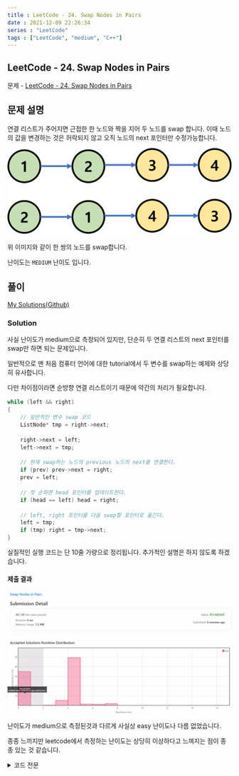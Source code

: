 ```yaml
---
title : LeetCode - 24. Swap Nodes in Pairs
date : 2021-12-09 22:26:34
series : "LeetCode"
tags : ["LeetCode", "medium", "C++"]
---
```


## LeetCode - 24. Swap Nodes in Pairs
문제 - [LeetCode - 24. Swap Nodes in Pairs](https://leetcode.com/problems/swap-nodes-in-pairs/)

## 문제 설명
연결 리스트가 주어지면 근접한 한 노드와 짝을 지어 두 노드를 swap 합니다. 이때 노드의 값을 변경하는 것은 허락되지 않고 오직 노드의 next 포인터만 수정가능합니다.

![Solution 1 result](./images/24/example_1.webp)

위 이미지와 같이 한 쌍의 노드를 swap합니다.

난이도는 `MEDIUM` 난이도 입니다.

## 풀이
[My Solutions(Github)](https://github.com/LDobac/leetcode/tree/master/14.%20Longest%20Common%20Prefix)

### Solution

사실 난이도가 medium으로 측정되어 있지만, 단순히 두 연결 리스트의 next 포인터를 swap만 하면 되는 문제입니다.

일반적으로 맨 처음 컴퓨터 언어에 대한 tutorial에서 두 변수를 swap하는 예제와 상당히 유사합니다.

다만 차이점이라면 순방향 연결 리스트이기 때문에 약간의 처리가 필요합니다.

```cpp
while (left && right)
{
    // 일반적인 변수 swap 코드
    ListNode* tmp = right->next;

    right->next = left;
    left->next = tmp;

    // 현재 swap하는 노드의 previous 노드의 next를 연결한다.
    if (prev) prev->next = right;
    prev = left;

    // 첫 순회면 head 포인터를 업데이트한다.
    if (head == left) head = right;

    // left, right 포인터를 다음 swap할 포인터로 옮긴다.
    left = tmp;
    if (tmp) right = tmp->next;
}
```

실질적인 실행 코드는 단 10줄 가량으로 정리됩니다. 추가적인 설명은 하지 않도록 하겠습니다.

#### 제출 결과
![Solution 1 result](./images/24/result_1.webp)

난이도가 medium으로 측정된것과 다르게 사실상 easy 난이도나 다름 없었습니다.

종종 느끼지만 leetcode에서 측정하는 난이도는 상당히 이상하다고 느껴지는 점이 종종 있는 것 같습니다.

<details>
<summary>코드 전문</summary>

```cpp
class Solution {
public:
    ListNode* swapPairs(ListNode* head) 
    {
        if (!head) return nullptr;

        ListNode* prev = nullptr;
        ListNode* left = head;
        ListNode* right = head->next;

        while (left && right)
        {
            ListNode* tmp = right->next;

            right->next = left;
            left->next = tmp;

            if (prev) prev->next = right;
            prev = left;

            if (head == left) head = right;
            
            left = tmp;
            if (tmp) right = tmp->next;
        }
        
        return head;
    }
};
```

</details>
